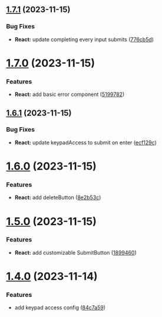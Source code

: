 ## [1.7.1](https://github.com/jerome-bienaime/vaultauth/compare/v1.7.0...v1.7.1) (2023-11-15)


### Bug Fixes

* **React:** update completing every input submits ([776cb5d](https://github.com/jerome-bienaime/vaultauth/commit/776cb5dfad19beca62cc108efd2fc30249cb980a))

# [1.7.0](https://github.com/jerome-bienaime/vaultauth/compare/v1.6.1...v1.7.0) (2023-11-15)

### Features

- **React:** add basic error component ([5199782](https://github.com/jerome-bienaime/vaultauth/commit/5199782029ec47b286079096dbcff8c4b8870c0b))

## [1.6.1](https://github.com/jerome-bienaime/vaultauth/compare/v1.6.0...v1.6.1) (2023-11-15)

### Bug Fixes

- **React:** update keypadAccess to submit on enter ([ecf129c](https://github.com/jerome-bienaime/vaultauth/commit/ecf129c505fdb5fe520703c0b9e59c10cb3a243c))

# [1.6.0](https://github.com/jerome-bienaime/vaultauth/compare/v1.5.0...v1.6.0) (2023-11-15)

### Features

- **React:** add deleteButton ([8e2b53c](https://github.com/jerome-bienaime/vaultauth/commit/8e2b53c55bf7846265863ad2d6b66980f440037c))

# [1.5.0](https://github.com/jerome-bienaime/vaultauth/compare/v1.4.0...v1.5.0) (2023-11-15)

### Features

- **React:** add customizable SubmitButton ([1899460](https://github.com/jerome-bienaime/vaultauth/commit/1899460e731ca5635e3b15da73e9110480c4b7ad))

# [1.4.0](https://github.com/jerome-bienaime/vaultauth/compare/v1.3.0...v1.4.0) (2023-11-14)

### Features

- add keypad access config ([84c7a59](https://github.com/jerome-bienaime/vaultauth/commit/84c7a59674f5ea08663dfcfd11dc7ccc5fb3d79c))
